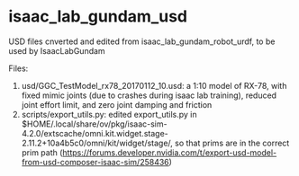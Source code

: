# isaac_lab_gundam_usd
USD files cnverted and edited from isaac_lab_gundam_robot_urdf, to be used by IsaacLabGundam

Files:
1. usd/GGC_TestModel_rx78_20170112_10.usd: a 1:10 model of RX-78, with fixed mimic joints (due to crashes during isaac lab training), reduced joint effort limit, and zero joint damping and friction
3. scripts/export_utils.py: edited export_utils.py in $HOME/.local/share/ov/pkg/isaac-sim-4.2.0/extscache/omni.kit.widget.stage-2.11.2+10a4b5c0/omni/kit/widget/stage/, so that prims are in the correct prim path (https://forums.developer.nvidia.com/t/export-usd-model-from-usd-composer-isaac-sim/258436)
